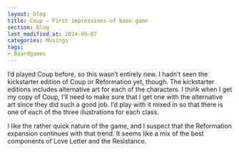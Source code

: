 ```yaml
---
layout: blog
title: Coup – First impressions of base game
section: Blog
last_modified_at: 2014-09-07
categories: Musings
tags:
- Boardgames
---
```


I’d played Coup before, so this wasn’t entirely new.  I hadn’t seen the
kickstarter edition of Coup or Reformation yet, though.  The kickstarter
editions includes alternative art for each of the characters.  I think when I
get my copy of Coup, I’ll need to make sure that I get one with the alternative
art since they did such a good job.  I’d play with it mixed in so that there is
one of each of the three illustrations for each class.

I like the rather quick nature of the game, and I suspect that the Reformation
expansion continues with that trend.  It seems like a mix of the best
components of Love Letter and the Resistance.
